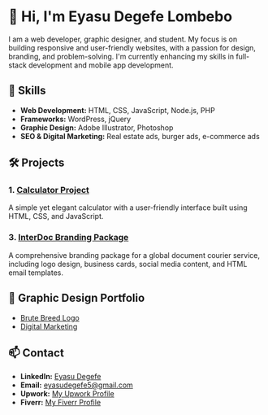 # 👋 Hi, I'm Eyasu Degefe Lombebo

I am a web developer, graphic designer, and student. My focus is on building responsive and user-friendly websites, with a passion for design, branding, and problem-solving. I'm currently enhancing my skills in full-stack development and mobile app development.

## 🚀 Skills
- **Web Development:** HTML, CSS, JavaScript, Node.js, PHP
- **Frameworks:** WordPress, jQuery
- **Graphic Design:** Adobe Illustrator, Photoshop
- **SEO & Digital Marketing:** Real estate ads, burger ads, e-commerce ads

## 🛠 Projects
### 1. [Calculator Project](https://github.com/EyasuDegefeLombebo/calculator)
A simple yet elegant calculator with a user-friendly interface built using HTML, CSS, and JavaScript.

### 3. [InterDoc Branding Package](https://github.com/EyasuDegefeLombebo/interdoc-branding)
A comprehensive branding package for a global document courier service, including logo design, business cards, social media content, and HTML email templates.

## 🎨 Graphic Design Portfolio
- [Brute Breed Logo](https://www.upwork.com/portfolio/brutebreed)
- [Digital Marketing](https://www.upwork.com/freelancers/~0106f364934000ddc9?p=1820168735923113984)

## 📫 Contact
- **LinkedIn:** [Eyasu Degefe](https://linkedin.com/in/eyasudegfe)
- **Email:** eyasudegefe5@gmail.com
- **Upwork:** [My Upwork Profile](https://www.upwork.com/freelancers/~0106f364934000ddc9?p=1820168735923113984)
- **Fiverr:** [My Fiverr Profile](https://www.fiverr.com/eyasu22/do-stunning-graphics-design?context_referrer=tailored_homepage_perseus&source=recently_viewed_gigs&ref_ctx_id=5540ebbcc2464c40bf6cc040425ff69b&context=recommendation&pckg_id=1&pos=1&context_alg=recently_viewed&seller_online=true&imp_id=0f8fe5b5-ada8-4e72-989a-d9f3ef163bca)

